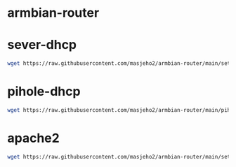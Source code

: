 # armbian-router

# sever-dhcp
```sh
wget https://raw.githubusercontent.com/masjeho2/armbian-router/main/setup_router.sh && chmod +x setup_router.sh && ./setup_router.sh
```


# pihole-dhcp
```sh
wget https://raw.githubusercontent.com/masjeho2/armbian-router/main/pihole_dhcp.sh && chmod +x pihole_dhcp.sh && ./pihole_dhcp.sh
```

# apache2
```sh
wget https://raw.githubusercontent.com/masjeho2/armbian-router/main/setup_apache_php_sql.sh && chmod +x setup_apache_php_sql.sh && ./setup_apache_php_sql.sh
```
